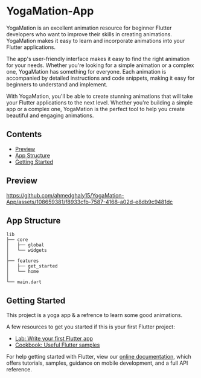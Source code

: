 # YogaMation-App

YogaMation is an excellent animation resource for beginner Flutter developers who want to improve their skills in creating animations. YogaMation makes it easy to learn and incorporate animations into your Flutter applications.

The app's user-friendly interface makes it easy to find the right animation for your needs. Whether you're looking for a simple animation or a complex one, YogaMation has something for everyone. Each animation is accompanied by detailed instructions and code snippets, making it easy for beginners to understand and implement.

With YogaMation, you'll be able to create stunning animations that will take your Flutter applications to the next level. Whether you're building a simple app or a complex one, YogaMation is the perfect tool to help you create beautiful and engaging animations.

## Contents

- [Preview](#preview)
- [App Structure](#app-structure)
- [Getting Started](#getting-started)

## Preview

https://github.com/ahmedghaly15/YogaMation-App/assets/108659381/f8933cfb-7587-4168-a02d-e8db9c9481dc

## App Structure

```
lib
├── core
│   ├── global
│   └── widgets
│
├── features
│   ├── get_started
│   └── home
│
└── main.dart

```

## Getting Started

This project is a yoga app & a refrence to learn some good animations.

A few resources to get you started if this is your first Flutter project:

- [Lab: Write your first Flutter app](https://flutter.dev/docs/get-started/codelab)
- [Cookbook: Useful Flutter samples](https://flutter.dev/docs/cookbook)

For help getting started with Flutter, view our
[online documentation](https://flutter.dev/docs), which offers tutorials,
samples, guidance on mobile development, and a full API reference.
